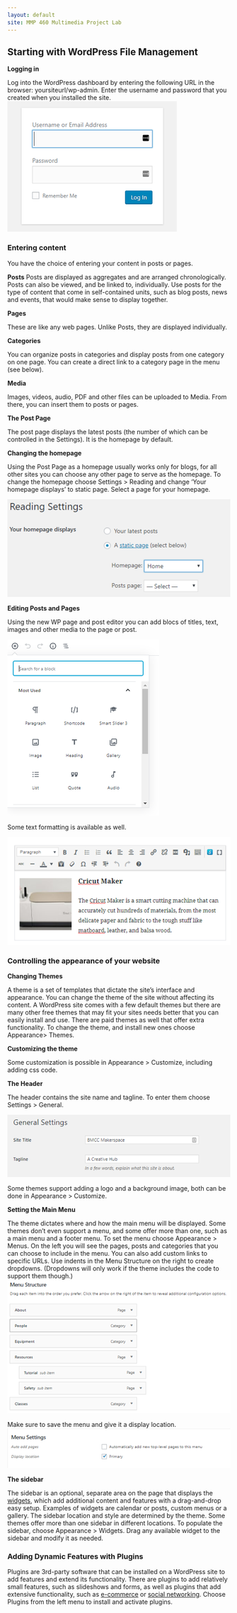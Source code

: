 ```yaml
---
layout: default
site: MMP 460 Multimedia Project Lab
---
```


## Starting with WordPress File Management ##

**Logging in**

Log into the WordPress dashboard by entering the following URL in the browser: yoursiteurl/wp-admin. Enter the username and password that you created when you installed the site.
![login](login.PNG)

### Entering content ###

You have the choice of entering your content in posts or pages.

**Posts**
Posts are displayed as aggregates and are arranged chronologically. Posts can also be viewed, and be linked to, individually. Use posts for the type of content that come in self-contained units, such as blog posts, news and events, that would make sense to display together.

**Pages**

These are like any web pages. Unlike Posts, they are displayed individually.

**Categories**

You can organize posts in categories and display posts from one category on one page. You can create a direct link to a category page in the menu (see below).

**Media**

Images, videos, audio, PDF and other files can be uploaded to Media. From there, you can insert them to posts or pages.

**The Post Page**

The post page displays the latest posts (the number of which can be controlled in the Settings). It is the homepage by default.

**Changing the homepage**

Using the Post Page as a homepage usually works only for blogs, for all other sites you  can choose any other page to serve as the homepage. To change the homepage choose Settings > Reading and change  ‘Your homepage displays’ to static page. Select a page for your homepage. 

![changing homepage](reading.PNG)

**Editing Posts and Pages**

Using the new WP page and post editor you can add blocs of titles, text, images and other media to the page or post. 

![blocks](blocks.PNG)

Some text formatting is available as well.

![formatting text](formatting.PNG)

### Controlling the appearance of your website

**Changing Themes**

A theme is a set of templates that dictate the site’s interface and appearance. You can change the theme of the site without affecting its content. A WordPress site comes with a few default themes but there are many other free themes that may fit your sites needs better that you can easily install and use. There are paid themes as well that offer extra functionality. To change the theme, and install new ones choose Appearance> Themes.

**Customizing the theme**

Some customization is possible in Appearance > Customize, including adding css code. 

**The Header**

The header contains the site name and tagline. To enter them choose Settings > General.

![changing homepage](settings.PNG)

Some themes support adding a logo and a background image, both can be done in Appearance > Customize.


**Setting the Main Menu**

The theme dictates where and how the main menu will be displayed. Some themes don’t even support a menu, and some offer more than one, such as a main menu and a footer menu. To set the menu choose Appearance > Menus. On the left you will see the pages, posts and categories that you can choose to include in the menu. You can also add custom links to specific URLs. Use indents in the Menu Structure on the right to create dropdowns. (Dropdowns will only work if the theme includes the code to support them though.) 
![menu](menu-structure.PNG)

Make sure to save the menu and give it a display location. 
![menu](menu-settings.PNG)

**The sidebar**

The sidebar is an optional, separate area on the page that displays the [widgets](https://wordpress.org/support/article/wordpress-widgets/), which add additional content and features with a drag-and-drop easy setup. Examples of widgets are calendar or posts, custom menus or a gallery. The sidebar location and style are determined by the theme. Some themes offer more than one sidebar in different locations. To populate the sidebar, choose Appearance > Widgets. Drag any available widget to the sidebar and modify it as needed.

### Adding Dynamic Features with Plugins

Plugins are 3rd-party software that can be installed on a WordPress site to add features and extend its functionality. There are plugins to add relatively small features, such as slideshows and forms, as well as plugins that add extensive functionality, such as [e-commerce](https://wordpress.org/plugins/woocommerce/) or [social networking](https://wordpress.org/plugins/buddypress/). Choose Plugins from the left menu to install and activate plugins. 



